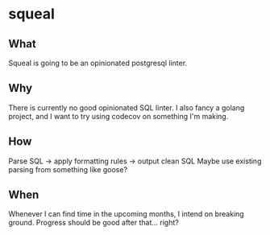 # squeal


## What
Squeal is going to be an opinionated postgresql linter.

## Why
There is currently no good opinionated SQL linter.
I also fancy a golang project, and I want to try using codecov on something I'm making.

## How
Parse SQL -> apply formatting rules -> output clean SQL
Maybe use existing parsing from something like goose?

## When
Whenever I can find time in the upcoming months, I intend on breaking ground.
Progress should be good after that... right?

